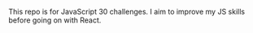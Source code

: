 This repo is for JavaScript 30 challenges. I aim to improve my JS skills before going on with React.
